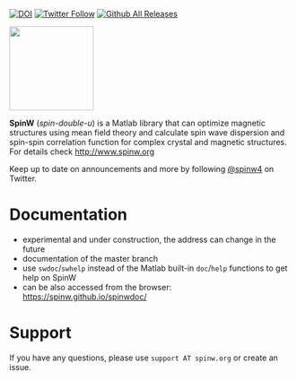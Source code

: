 [![DOI](https://zenodo.org/badge/117668242.svg)](https://zenodo.org/badge/latestdoi/117668242) [![Twitter Follow](https://img.shields.io/twitter/follow/spinw4.svg?style=social&label=Follow)](https://twitter.com/intent/user?screen_name=spinw4) [![Github All Releases](https://img.shields.io/github/downloads/tsdev/spinw/total.svg)](https://github.com/tsdev/spinw/releases)


<img src="spinw3_logo.png" width="150">

**SpinW** (*spin-double-u*) is a Matlab library that can optimize magnetic structures using mean field theory and calculate spin wave dispersion and spin-spin correlation function for complex crystal and magnetic structures. For details check http://www.spinw.org

Keep up to date on announcements and more by following [@spinw4](https://twitter.com/intent/user?screen_name=spinw4) on Twitter.

# Documentation
* experimental and under construction, the address can change in the future
* documentation of the master branch
* use `swdoc`/`swhelp` instead of the Matlab built-in `doc`/`help` functions to get help on SpinW
* can be also accessed from the browser: https://spinw.github.io/spinwdoc/

# Support

If you have any questions, please use `support AT spinw.org` or create an issue. 
